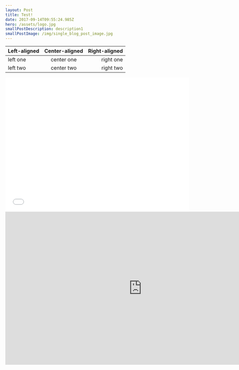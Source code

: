 ```yaml
---
layout: Post
title: Test!
date: 2017-09-14T09:55:24.985Z
hero: /assets/logo.jpg
smallPostDescription: description1
smallPostImage: /img/single_blog_post_image.jpg
---
```


| Left-aligned | Center-aligned | Right-aligned |
| :---         |     :---:      |          ---: |
| left one     | center one     | right one     |
| left two     | center two     | right two     |

<iframe src="//slides.com/maxdow/toulousejs13/embed" width="576" height="420" scrolling="no" frameborder="0" webkitallowfullscreen="true" mozallowfullscreen="true" allowfullscreen="true">
</iframe>

<iframe width="854" height="480" src="https://www.youtube.com/embed/qJdyhP46S0Q" frameborder="0" allowfullscreen="true">
</iframe>

